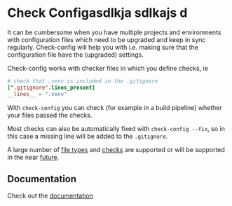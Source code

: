# Check Configasdlkja sdlkajs d

It can be cumbersome when you have multiple projects and environments with configuration files which need to be
upgraded and keep in sync regularly. Check-config will help you with i.e. making sure that the configuration
file have the (upgraded) settings.

Check-config works with checker files in which you define checks, ie

```check_config.toml
# check that .venv is included in the .gitignore
[".gitignore".lines_present]
__lines__ = ".venv"
```

With `check-config` you can check (for example in a build pipeline) whether your files passed the checks.

Most checks can also be automatically fixed with `check-config --fix`, so in this case a missing line will
be added to the `.gitignore`.

A large number of [file types](features/#file-types) and [checks](checkers) are supported or will
be supported in the near [future](features).

## Documentation

Check out the [documentation](https://check-config.readthedocs.io)
